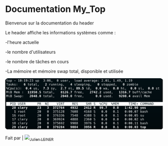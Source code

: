 # Documentation My_Top

Bienvenue sur la documentation du header

Le header affiche les informations systèmes comme :

-l'heure actuelle

-le nombre d'utilisateurs

-le nombre de tâches en cours

-La mémoire et mémoire swap total, disponible et utilisée
 
![](top.png)

Fait par | [<img src="https://github.com/Julien-Lnr.png?size=45" width=45><sub>Julien LEINER</sub><br>](https://github.com/Julien-Lnr) 